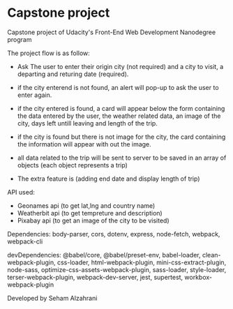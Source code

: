 # Capstone project

Capstone project of Udacity's Front-End Web Development Nanodegree program

The project flow is as follow:
- Ask The user to enter their origin city (not required) and a city to visit, a departing and returing date (required).
- if the city enterend is not found, an alert will pop-up to ask the user to enter again.
- if the city entered is found, a card will appear below the form containing the data entered by the user, the weather related data, an image of the city, days left untill leaving and length of the trip.
- if the city is found but there is not image for the city, the card containing the information will appear with out the image.
- all data related to the trip will be sent to server to be saved in an array of objects (each object represents a trip)

- The extra feature is (adding end date and display length of trip)

API used:
- Geonames api (to get lat,lng and country name)
- Weatherbit api (to get tempreture and description)
- Pixabay api (to get an image of the city to be visited)


Dependencies:
body-parser, cors, dotenv, express, node-fetch, webpack, webpack-cli

devDependencies: 
@babel/core, @babel/preset-env, babel-loader, clean-webpack-plugin,
css-loader, html-webpack-plugin, mini-css-extract-plugin,
node-sass, optimize-css-assets-webpack-plugin, sass-loader,
style-loader, terser-webpack-plugin, webpack-dev-server, jest, supertest, workbox-webpack-plugin



Developed by Seham Alzahrani